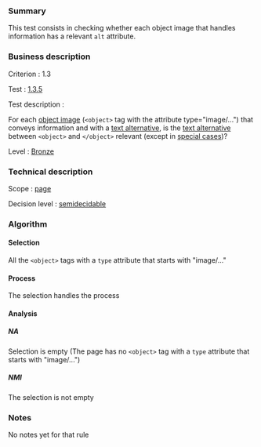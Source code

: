 ### Summary

This test consists in checking whether each object image that handles information has a relevant `alt` attribute.

### Business description

Criterion : 1.3

Test : [1.3.5](http://www.accessiweb.org/index.php/accessiweb-22-english-version.html#test-1-3-5)

Test description :

For each [object image](http://www.braillenet.org/accessibilite/referentiel-aw21-en/glossaire.php#mImgObj) (`<object>` tag with the attribute type="image/...") that conveys information and with a [text
alternative](http://www.braillenet.org/accessibilite/referentiel-aw21-en/glossaire.php#mAltTexteImg), is the [text alternative](http://www.braillenet.org/accessibilite/referentiel-aw21-en/glossaire.php#mAltTexteImg) between `<object>` and `</object>` relevant (except in [special cases](http://www.braillenet.org/accessibilite/referentiel-aw21-en/glossaire.php#cpCrit1-3 "Special cases for criterion 1.3"))?

Level : [Bronze](/en/category/rules-design/accessiweb-11/level/bronze)

### Technical description

Scope : [page](/en/category/rules-design/accessiweb-11/scope/page)

Decision level :
[semidecidable](/en/category/rules-design/accessiweb-11/decision-level/semidecidable)

### Algorithm

#### Selection

All the `<object>` tags with a `type` attribute that starts with "image/..."

#### Process

The selection handles the process

#### Analysis

##### NA

Selection is empty (The page has no `<object>` tag with a `type` attribute that starts with "image/...")

##### NMI

The selection is not empty

### Notes

No notes yet for that rule
